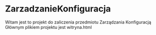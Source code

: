 # ZarzadzanieKonfiguracja
Witam jest to projekt do zaliczenia przedmiotu Zarządzania Konfiguracją
Głównym plikiem projektu jest witryna.html
